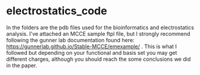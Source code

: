 # electrostatics_code
In the folders are the pdb files used for the bioinformatics and electrostatics analysis. I've attached an MCCE sample ftpl file, but I strongly recommend following the gunner lab documentation found here: https://gunnerlab.github.io/Stable-MCCE/emexample/ . This is what I followed but depending on your functional and basis set you may get different charges, although you should reach the some conclusions we did in the paper. 
